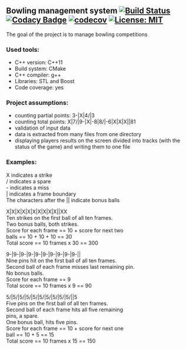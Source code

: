 ## Bowling management system [![Build Status](https://travis-ci.org/CodersSchool777/bowling.svg?branch=master)](https://travis-ci.org/CodersSchool777/bowling) [![Codacy Badge](https://api.codacy.com/project/badge/Grade/da2461c4b12b49c6a105fe55b47c7c98)](https://www.codacy.com/app/CodersSchool777/bowling?utm_source=github.com&amp;utm_medium=referral&amp;utm_content=CodersSchool777/bowling&amp;utm_campaign=Badge_Grade) [![codecov](https://codecov.io/gh/CodersSchool777/bowling/branch/master/graph/badge.svg)](https://codecov.io/gh/CodersSchool777/bowling) [![License: MIT](https://img.shields.io/badge/License-MIT-green.svg)](https://opensource.org/licenses/MIT)

The goal of the project is to manage bowling competitions

###  Used tools:
- C++ version: C++11
- Build system: CMake
- C++ compiler: g++
- Libraries: STL and Boost
- Code coverage: yes

### Project assumptions:
- counting partial points: 3-|X|4/|3
- counting total points: X|7/|9-|X|-8|8/|-6|X|X|X||81
- validation of input data
- data is extracted from many files from one directory
- displaying players results on the screen divided into tracks (with the status of the game) and writing them to one file

### Examples:

X indicates a strike
<br>/ indicates a spare
<br>- indicates a miss
<br>| indicates a frame boundary
<br>The characters after the || indicate bonus balls

X|X|X|X|X|X|X|X|X|X||XX
<br>Ten strikes on the first ball of all ten frames.
<br>Two bonus balls, both strikes.
<br>Score for each frame == 10 + score for next two 
<br>balls == 10 + 10 + 10 == 30
<br>Total score == 10 frames x 30 == 300

9-|9-|9-|9-|9-|9-|9-|9-|9-|9-||
<br>Nine pins hit on the first ball of all ten frames.
<br>Second ball of each frame misses last remaining pin.
<br>No bonus balls.
<br>Score for each frame == 9
<br>Total score == 10 frames x 9 == 90

5/|5/|5/|5/|5/|5/|5/|5/|5/|5/||5
<br>Five pins on the first ball of all ten frames.
<br>Second ball of each frame hits all five remaining
<br>pins, a spare.
<br>One bonus ball, hits five pins.
<br>Score for each frame == 10 + score for next one
<br>ball == 10 + 5 == 15
<br>Total score == 10 frames x 15 == 150
